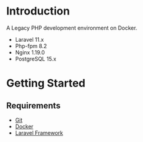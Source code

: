 # Introduction

A Legacy PHP development environment on Docker.

- Laravel 11.x
- Php-fpm 8.2
- Nginx 1.19.0
- PostgreSQL 15.x

# Getting Started
## Requirements

- [Git](https://git-scm.com/downloads)
- [Docker](https://store.docker.com/editions/community/docker-ce-desktop-mac)
- [Laravel Framework](https://laravel.com/docs)